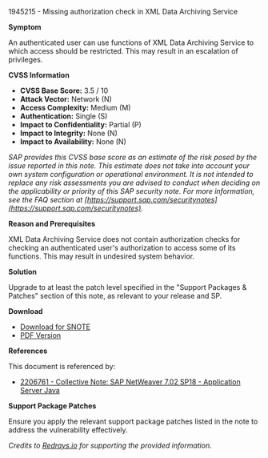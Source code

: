 1945215 - Missing authorization check in XML Data Archiving Service

**Symptom**

An authenticated user can use functions of XML Data Archiving Service to which access should be restricted. This may result in an escalation of privileges.

**CVSS Information**

- **CVSS Base Score:** 3.5 / 10
- **Attack Vector:** Network (N)
- **Access Complexity:** Medium (M)
- **Authentication:** Single (S)
- **Impact to Confidentiality:** Partial (P)
- **Impact to Integrity:** None (N)
- **Impact to Availability:** None (N)

*SAP provides this CVSS base score as an estimate of the risk posed by the issue reported in this note. This estimate does not take into account your own system configuration or operational environment. It is not intended to replace any risk assessments you are advised to conduct when deciding on the applicability or priority of this SAP security note. For more information, see the FAQ section at [https://support.sap.com/securitynotes](https://support.sap.com/securitynotes).*

**Reason and Prerequisites**

XML Data Archiving Service does not contain authorization checks for checking an authenticated user's authorization to access some of its functions. This may result in undesired system behavior.

**Solution**

Upgrade to at least the patch level specified in the "Support Packages & Patches" section of this note, as relevant to your release and SP.

**Download**

- [Download for SNOTE](https://notesdownloads.sap.com/note/0040000017765682017)
- [PDF Version](https://userapps.support.sap.com/sap/support/sfm/notes/print/0001945215?language=en-US&token=3609E2DA95EBDA84C156E555F6C0B837)

**References**

This document is referenced by:
- [2206761 - Collective Note: SAP NetWeaver 7.02 SP18 - Application Server Java](https://me.sap.com/notes/2206761)

**Support Package Patches**

Ensure you apply the relevant support package patches listed in the note to address the vulnerability effectively.

*Credits to [Redrays.io](https://redrays.io) for supporting the provided information.*